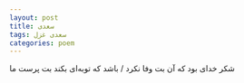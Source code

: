 ```yaml
---
layout: post
title: سعدی
tags: سعدی غزل
categories: poem
---
```


شکر خدای بود که آن بت وفا نکرد / باشد که توبه‌ای بکند بت پرست ما
